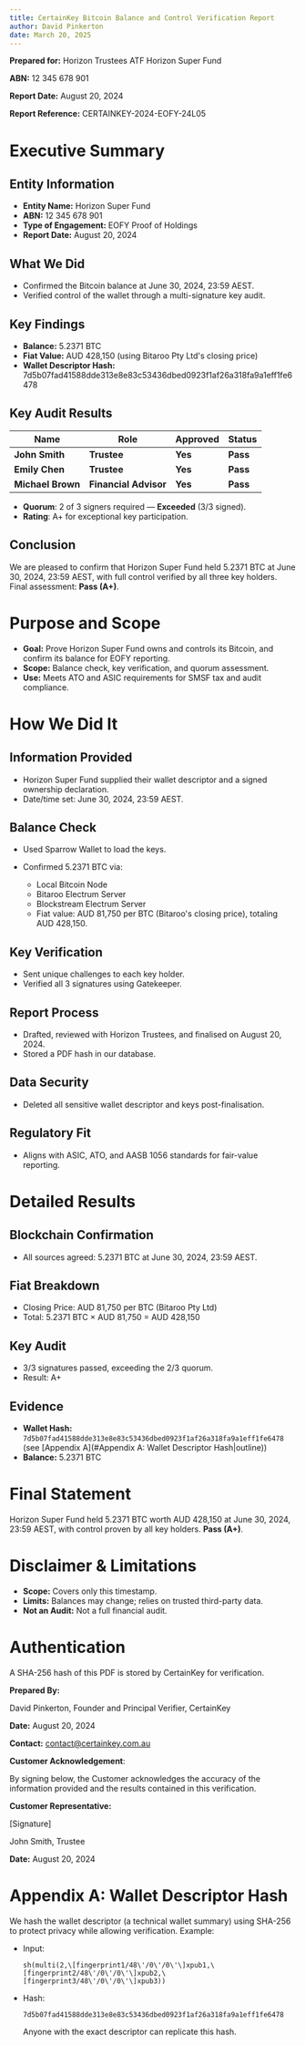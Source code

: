 ```yaml
---
title: CertainKey Bitcoin Balance and Control Verification Report
author: David Pinkerton
date: March 20, 2025
---
```


**Prepared for:** Horizon Trustees ATF Horizon Super Fund

**ABN:** 12 345 678 901

**Report Date:** August 20, 2024

**Report Reference:** CERTAINKEY-2024-EOFY-24L05

# Executive Summary

## Entity Information

- **Entity Name:** Horizon Super Fund
- **ABN:** 12 345 678 901
- **Type of Engagement:** EOFY Proof of Holdings
- **Report Date:** August 20, 2024

## What We Did

- Confirmed the Bitcoin balance at June 30, 2024, 23:59 AEST.
- Verified control of the wallet through a multi-signature key audit.

## Key Findings

- **Balance:** 5.2371 BTC
- **Fiat Value:** AUD 428,150 (using Bitaroo Pty Ltd's closing price)
- **Wallet Descriptor Hash:**
  7d5b07fad41588dde313e8e83c53436dbed0923f1af26a318fa9a1eff1fe6478

## Key Audit Results

| Name              | Role                  | Approved | Status   |
| ----------------- | --------------------- | -------- | -------- |
| **John Smith**    | **Trustee**           | **Yes**  | **Pass** |
| **Emily Chen**    | **Trustee**           | **Yes**  | **Pass** |
| **Michael Brown** | **Financial Advisor** | **Yes**  | **Pass** |

- **Quorum**: 2 of 3 signers required — **Exceeded** (3/3
  signed).
- **Rating**: A+ for exceptional key participation.

## **Conclusion**

We are pleased to confirm that Horizon Super Fund held 5.2371 BTC at
June 30, 2024, 23:59 AEST, with full control verified by all three key
holders. Final assessment: **Pass (A+)**.

# Purpose and Scope

- **Goal:** Prove Horizon Super Fund owns and controls its Bitcoin,
  and confirm its balance for EOFY reporting.
- **Scope:** Balance check, key verification, and quorum
  assessment.
- **Use:** Meets ATO and ASIC requirements for SMSF tax and audit
  compliance.

# How We Did It

## Information Provided

- Horizon Super Fund supplied their wallet descriptor and a signed
  ownership declaration.
- Date/time set: June 30, 2024, 23:59 AEST.

## Balance Check

- Used Sparrow Wallet to load the keys.

- Confirmed 5.2371 BTC via:

  - Local Bitcoin Node
  - Bitaroo Electrum Server
  - Blockstream Electrum Server
  - Fiat value: AUD 81,750 per BTC (Bitaroo's closing price),
    totaling AUD 428,150.

## **Key Verification**

- Sent unique challenges to each key holder.
- Verified all 3 signatures using Gatekeeper.

## **Report Process**

- Drafted, reviewed with Horizon Trustees, and finalised on August 20, 2024.
- Stored a PDF hash in our database.

## **Data Security**

- Deleted all sensitive wallet descriptor and keys post-finalisation.

## Regulatory Fit

- Aligns with ASIC, ATO, and AASB 1056 standards for fair-value
  reporting.

# Detailed Results

## **Blockchain Confirmation**

- All sources agreed: 5.2371 BTC at June 30, 2024, 23:59 AEST.

## Fiat Breakdown

- Closing Price: AUD 81,750 per BTC (Bitaroo Pty Ltd)
- Total: 5.2371 BTC × AUD 81,750 = AUD 428,150

## Key Audit

- 3/3 signatures passed, exceeding the 2/3 quorum.
- Result: A+

## Evidence

- **Wallet Hash:**
  `7d5b07fad41588dde313e8e83c53436dbed0923f1af26a318fa9a1eff1fe6478`
  (see [Appendix A](#Appendix A: Wallet Descriptor Hash|outline))
- **Balance:** 5.2371 BTC

# Final Statement

Horizon Super Fund held 5.2371 BTC worth AUD 428,150 at June 30,
2024, 23:59 AEST, with control proven by all key holders. **Pass (A+)**.

# Disclaimer & Limitations

- **Scope:** Covers only this timestamp.
- **Limits:** Balances may change; relies on trusted third-party
  data.
- **Not an Audit:** Not a full financial audit.

# Authentication

A SHA-256 hash of this PDF is stored by CertainKey for
verification.

**Prepared By:**

David Pinkerton, Founder and Principal Verifier, CertainKey

**Date:** August 20, 2024

**Contact:** contact@certainkey.com.au

**Customer Acknowledgement**:

By signing below, the Customer acknowledges the accuracy of the
information provided and the results contained in this verification.

**Customer Representative:**

\[Signature\]

John Smith, Trustee

**Date:** August 20, 2024

# Appendix A: Wallet Descriptor Hash

We hash the wallet descriptor (a technical wallet summary) using SHA-256
to protect privacy while allowing verification. Example:

- Input:

  ```
  sh(multi(2,\[fingerprint1/48\'/0\'/0\'\]xpub1,\[fingerprint2/48\'/0\'/0\'\]xpub2,\[fingerprint3/48\'/0\'/0\'\]xpub3))
  ```

- Hash:
  ```
  7d5b07fad41588dde313e8e83c53436dbed0923f1af26a318fa9a1eff1fe6478
  ```
  Anyone with the exact descriptor can replicate this hash.
